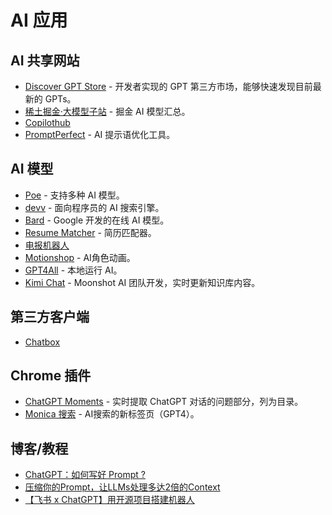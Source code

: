 # AI 应用

## AI 共享网站

- [Discover GPT Store](https://www.gptshunter.com/) - 开发者实现的 GPT 第三方市场，能够快速发现目前最新的 GPTs。
- [稀土掘金·大模型子站](https://llm.juejin.cn/) - 掘金 AI 模型汇总。
- [Copilothub](https://app.copilothub.ai/copilots)
- [PromptPerfect](https://promptperfect.jina.ai/) - AI 提示语优化工具。

## AI 模型

- [Poe](https://poe.com/) - 支持多种 AI 模型。
- [devv](https://devv.ai/zh) - 面向程序员的 AI 搜索引擎。
- [Bard](https://bard.google.com/chat) - Google 开发的在线 AI 模型。
- [Resume Matcher](https://github.com/srbhr/Resume-Matcher/) - 简历匹配器。
- [电报机器人](https://t.me/MishkaAI_bot)
- [Motionshop](https://modelscope.cn/studios/Damo_XR_Lab/motionshop/summary) - AI角色动画。
- [GPT4All](https://gpt4all.io/index.html) - 本地运行 AI。
- [Kimi Chat](https://kimi.moonshot.cn/) - Moonshot AI 团队开发，实时更新知识库内容。

## 第三方客户端

- [Chatbox](https://github.com/Bin-Huang/chatbox)

## Chrome 插件

- [ChatGPT Moments](https://chrome.google.com/webstore/detail/chatgpt-moments/ojnljjhlkdaipljdkfcikjigfafenlnp) - 实时提取 ChatGPT 对话的问题部分，列为目录。
- [Monica 搜索](https://chromewebstore.google.com/detail/pmbmfhhbllfiifceolpogjoagoiollkc) - AI搜索的新标签页（GPT4）。

## 博客/教程

- [ChatGPT：如何写好 Prompt ?](https://juejin.cn/post/7212924329427451962)
- [压缩你的Prompt，让LLMs处理多达2倍的Context](https://zhuanlan.zhihu.com/p/625440016)
- [【飞书 x ChatGPT】用开源项目搭建机器人](https://www.bilibili.com/video/BV11g4y1j74L/)